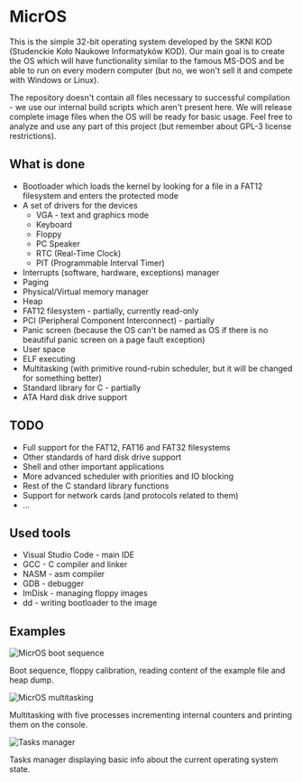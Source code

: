 # MicrOS

This is the simple 32-bit operating system developed by the SKNI KOD (Studenckie Koło Naukowe Informatyków KOD). Our main goal is to create the OS which will have functionality similar to the famous MS-DOS and be able to run on every modern computer (but no, we won't sell it and compete with Windows or Linux).

The repository doesn't contain all files necessary to successful compilation - we use our internal build scripts which aren't present here. We will release complete image files when the OS will be ready for basic usage. Feel free to analyze and use any part of this project (but remember about GPL-3 license restrictions).

## What is done
* Bootloader which loads the kernel by looking for a file in a FAT12 filesystem and enters the protected mode
* A set of drivers for the devices
  * VGA - text and graphics mode
  * Keyboard
  * Floppy
  * PC Speaker
  * RTC (Real-Time Clock)
  * PIT (Programmable Interval Timer)
* Interrupts (software, hardware, exceptions) manager
* Paging
* Physical/Virtual memory manager
* Heap
* FAT12 filesystem - partially, currently read-only
* PCI (Peripheral Component Interconnect) - partially
* Panic screen (because the OS can't be named as OS if there is no beautiful panic screen on a page fault exception)
* User space
* ELF executing
* Multitasking (with primitive round-rubin scheduler, but it will be changed for something better)
* Standard library for C - partially
* ATA Hard disk drive support

## TODO
* Full support for the FAT12, FAT16 and FAT32 filesystems
* Other standards of hard disk drive support
* Shell and other important applications
* More advanced scheduler with priorities and IO blocking
* Rest of the C standard library functions
* Support for network cards (and protocols related to them)
* ...

## Used tools
* Visual Studio Code - main IDE
* GCC - C compiler and linker
* NASM - asm compiler
* GDB - debugger
* ImDisk - managing floppy images
* dd - writing bootloader to the image

## Examples
![MicrOS boot sequence](https://i.imgur.com/Y200tKQ.png)

Boot sequence, floppy calibration, reading content of the example file and heap dump.

![MicrOS multitasking](https://i.imgur.com/tKVWytt.png)

Multitasking with five processes incrementing internal counters and printing them on the console.

![Tasks manager](https://i.imgur.com/GETPuxo.png)

Tasks manager displaying basic info about the current operating system state.